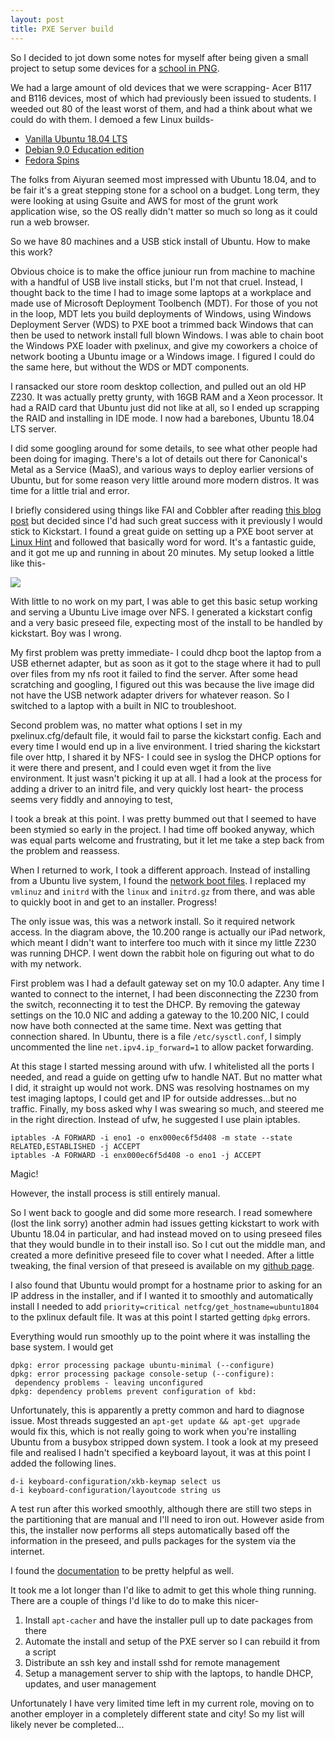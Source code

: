```yaml
---
layout: post
title: PXE Server build
---
```


So I decided to jot down some notes for myself after being given a small project to setup some devices for a [school in PNG](https://www.aiyuranhs.ac.pg/).

We had a large amount of old devices that we were scrapping- Acer B117 and B116 devices, most of which had previously been issued to students. I weeded out 80 of the least worst of them, and had a think about what we could do with them. I demoed a few Linux builds-

- [Vanilla Ubuntu 18.04 LTS](http://releases.ubuntu.com/18.04/)
- [Debian 9.0 Education edition](https://wiki.debian.org/DebianEdu)
- [Fedora Spins](https://spins.fedoraproject.org/en/soas/)

The folks from Aiyuran seemed most impressed with Ubuntu 18.04, and to be fair it's a great stepping stone for a school on a budget. Long term, they were looking at using Gsuite and AWS for most of the grunt work application wise, so the OS really didn't matter so much so long as it could run a web browser.

So we have 80 machines and a USB stick install of Ubuntu. How to make this work?

Obvious choice is to make the office juniour run from machine to machine with a handful of USB live install sticks, but I'm not that cruel. Instead, I thought back to the time I had to image some laptops at a workplace and made use of Microsoft Deployment Toolbench (MDT). For those of you not in the loop, MDT lets you build deployments of Windows, using Windows Deployment Server (WDS) to PXE boot a trimmed back Windows that can then be used to network install full blown Windows. I was able to chain boot the Windows PXE loader with pxelinux, and give my coworkers a choice of network booting a Ubuntu image or a Windows image. I figured I could do the same here, but without the WDS or MDT components.

I ransacked our store room desktop collection, and pulled out an old HP Z230. It was actually pretty grunty, with 16GB RAM and a Xeon processor. It had a RAID card that Ubuntu just did not like at all, so I ended up scrapping the RAID and installing in IDE mode. I now had a barebones, Ubuntu 18.04 LTS server.

I did some googling around for some details, to see what other people had been doing for imaging. There's a lot of details out there for Canonical's Metal as a Service (MaaS), and various ways to deploy earlier versions of Ubuntu, but for some reason very little around more modern distros. It was time for a little trial and error.

I briefly considered using things like FAI and Cobbler after reading [this blog post](https://www.cyberciti.biz/tips/server-provisioning-software.html) but decided since I'd had such great success with it previously I would stick to Kickstart. I found a great guide on setting up a PXE boot server at [Linux Hint](https://linuxhint.com/pxe_boot_ubuntu_server/) and followed that basically word for word. It's a fantastic guide, and it got me up and running in about 20 minutes. My setup looked a little like this-

![](pxe.png)

With little to no work on my part, I was able to get this basic setup working and serving a Ubuntu Live image over NFS. I generated a kickstart config and a very basic preseed file, expecting most of the install to be handled by kickstart. Boy was I wrong.

My first problem was pretty immediate- I could dhcp boot the laptop from a USB ethernet adapter, but as soon as it got to the stage where it had to pull over files from my nfs root it failed to find the server. After some head scratching and googling, I figured out this was because the live image did not have the USB network adapter drivers for whatever reason. So I switched to a laptop with a built in NIC to troubleshoot. 

Second problem was, no matter what options I set in my pxelinux.cfg/default file, it would fail to parse the kickstart config. Each and every time I would end up in a live environment. I tried sharing the kickstart file over http, I shared it by NFS- I could see in syslog the DHCP options for it were there and present, and I could even wget it from the live environment. It just wasn't picking it up at all. I had a look at the process for adding a driver to an initrd file, and very quickly lost heart- the process seems very fiddly and annoying to test, 

I took a break at this point. I was pretty bummed out that I seemed to have been stymied so early in the project. I had time off booked anyway, which was equal parts welcome and frustrating, but it let me take a step back from the problem and reassess.

When I returned to work, I took a different approach. Instead of installing from a Ubuntu live system, I found the [network boot files](http://archive.ubuntu.com/ubuntu/dists/bionic-updates/main/installer-amd64/current/images/netboot/). I replaced my `vmlinuz` and `initrd` with the `linux` and `initrd.gz` from there, and was able to quickly boot in and get to an installer. Progress!

The only issue was, this was a network install. So it required network access. In the diagram above, the 10.200 range is actually our iPad network, which meant I didn't want to interfere too much with it since my little Z230 was running DHCP. I went down the rabbit hole on figuring out what to do with my network.

First problem was I had a default gateway set on my 10.0 adapter. Any time I wanted to connect to the internet, I had been disconnecting the Z230 from the switch, reconnecting it to test the DHCP. By removing the gateway settings on the 10.0 NIC and adding a gateway to the 10.200 NIC, I could now have both connected at the same time. Next was getting that connection shared. In Ubuntu, there is a file `/etc/sysctl.conf`, I simply uncommented the line `net.ipv4.ip_forward=1` to allow packet forwarding. 

At this stage I started messing around with ufw. I whitelisted all the ports I needed, and read a guide on getting ufw to handle NAT. But no matter what I did, it straight up would not work. DNS was resolving hostnames on my test imaging laptops, I could get and IP for outside addresses...but no traffic. Finally, my boss asked why I was swearing so much, and steered me in the right direction. Instead of ufw, he suggested I use plain iptables.

```
iptables -A FORWARD -i eno1 -o enx000ec6f5d408 -m state --state RELATED,ESTABLISHED -j ACCEPT
iptables -A FORWARD -i enx000ec6f5d408 -o eno1 -j ACCEPT
```

Magic!

However, the install process is still entirely manual.

So I went back to google and did some more research. I read somewhere (lost the link sorry) another admin had issues getting kickstart to work with Ubuntu 18.04 in particular, and had instead moved on to using preseed files that they would bundle in to their install iso. So I cut out the middle man, and created a more definitive preseed file to cover what I needed. After a little tweaking, the final version of that preseed is available on my [github page](https://github.com/danspanner/random_scripts/blob/master/config/preseed.cfg).

I also found that Ubuntu would prompt for a hostname prior to asking for an IP address in the installer, and if I wanted it to smoothly and automatically install I needed to add `priority=critical netfcg/get_hostname=ubuntu1804` to the pxlinux default file. It was at this point I started getting `dpkg` errors.

Everything would run smoothly up to the point where it was installing the base system. I would get 

```
dpkg: error processing package ubuntu-minimal (--configure)
dpkg: error processing package console-setup (--configure):
 dependency problems - leaving unconfigured
dpkg: dependency problems prevent configuration of kbd:
```

Unfortunately, this is apparently a pretty common and hard to diagnose issue. Most threads suggested an `apt-get update && apt-get upgrade` would fix this, which is not really going to work when you're installing Ubuntu from a busybox stripped down system. I took a look at my preseed file and realised I hadn't specified a keyboard layout, it was at this point I added the following lines.

```
d-i keyboard-configuration/xkb-keymap select us
d-i keyboard-configuration/layoutcode string us
```

A test run after this worked smoothly, although there are still two steps in the partitioning that are manual and I'll need to iron out. However aside from this, the installer now performs all steps automatically based off the information in the preseed, and pulls packages for the system via the internet.

I found the [documentation](https://help.ubuntu.com/lts/installation-guide/s390x/apbs04.html) to be pretty helpful as well.

It took me a lot longer than I'd like to admit to get this whole thing running. There are a couple of things I'd like to do to make this nicer-

1. Install `apt-cacher` and have the installer pull up to date packages from there
2. Automate the install and setup of the PXE server so I can rebuild it from a script
3. Distribute an ssh key and install sshd for remote management
4. Setup a management server to ship with the laptops, to handle DHCP, updates, and user management

Unfortunately I have very limited time left in my current role, moving on to another employer in a completely different state and city! So my list will likely never be completed...